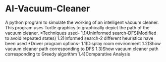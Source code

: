 # AI-Vacuum-Cleaner
A python program to simulate the working of an intelligent vacuum cleaner.
This program uses Turtle graphics to graphically depict the path of the vacuum cleaner.
*Techniques used-
1.1)Uninformed search-DFS(Modified to avoid repeated states)
1.2)Informed search-2 different heuristics have been used
*Driver program options-
1.1)Display room environment
1.2)Show vacuum cleaner path corresponding to DFS
1.3)Show vacuum cleaner path corresponding to Greedy algorithm
1.4)Comparative Analysis
